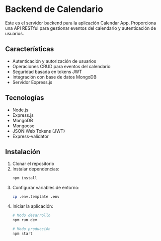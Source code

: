 # Backend de Calendario

Este es el servidor backend para la aplicación Calendar App. Proporciona una API RESTful para gestionar eventos del calendario y autenticación de usuarios.

## Características

- Autenticación y autorización de usuarios
- Operaciones CRUD para eventos del calendario
- Seguridad basada en tokens JWT
- Integración con base de datos MongoDB
- Servidor Express.js

## Tecnologías

- Node.js
- Express.js
- MongoDB
- Mongoose
- JSON Web Tokens (JWT)
- Express-validator

## Instalación

1. Clonar el repositorio
2. Instalar dependencias:
   ```bash
   npm install
   ```
3. Configurar variables de entorno:
   ```bash
   cp .env.template .env
   ```
4. Iniciar la aplicación:
   ```bash
   # Modo desarrollo
   npm run dev

   # Modo producción
   npm start
   ```
